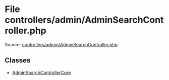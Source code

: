 File controllers/admin/AdminSearchController.php
=========
Source: [controllers/admin/AdminSearchController.php](https://github.com/PrestaShop/PrestaShop/blob/1.6.1.1/controllers/admin/AdminSearchController.php)


Classes
-------

* [AdminSearchControllerCore](class.AdminSearchControllerCore.md)

